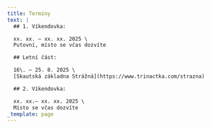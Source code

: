 ```yaml
---
title: Termíny
text: |
  ## 1. Víkendovka:

  xx. xx. – xx. xx. 2025 \
  Putovní, místo se včas dozvíte

  ## Letní část:

  16\. – 25. 8. 2025 \
  [Skautská základna Strážná](https://www.trinactka.com/strazna)

  ## 2. Víkendovka:

  xx. xx.– xx. xx. 2025 \
  Místo se včas dozvíte
_template: page
---
```


